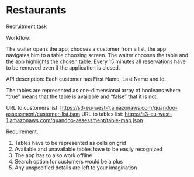 # Restaurants
Recruitment task

Workflow:

The waiter opens the app, chooses a customer from a list, the app navigates him to a table choosing
screen. The waiter chooses the table and the app highlights the chosen table. Every 15 minutes all
reservations have to be removed even if the application is closed.

API​ ​description:
Each customer has First Name, Last Name and Id.

The tables are represented as one-dimensional array of booleans where “true” means that the table is
available and “false” that it is not.


URL to customers list: https://s3-eu-west-1.amazonaws.com/quandoo-assessment/customer-list.json
URL to tables list: https://s3-eu-west-1.amazonaws.com/quandoo-assessment/table-map.json


Requirement:
1. Tables have to be represented as cells on grid
2. Available and unavailable tables have to be easily recognized
3. The app has to also work offline
4. Search option for customers would be a plus
5. Any unspecified details are left to your imagination
